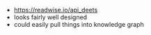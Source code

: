 - https://readwise.io/api_deets
- looks fairly well designed
- could easily pull things into knowledge graph